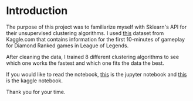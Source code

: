 # Introduction

The purpose of this project was to familiarize myself with Sklearn's API for their unsupervised clustering algorithms. I used [this](https://www.kaggle.com/bobbyscience/league-of-legends-diamond-ranked-games-10-min) dataset from Kaggle.com that contains information for the first 10-minutes of gameplay for Diamond Ranked games in League of Legends.

After cleaning the data, I trained 8 different clustering algorithms to see which one works the fastest and which one fits the data the best.

If you would like to read the notebook, [this](https://github.com/knolasco/LoL_Revisited/blob/main/Clustering%20League%20of%20Legends.ipynb) is the jupyter notebook and [this](https://www.kaggle.com/kevinnolasco/clustering-league-of-legends-games/notebook) is the kaggle notebook.

Thank you for your time.
